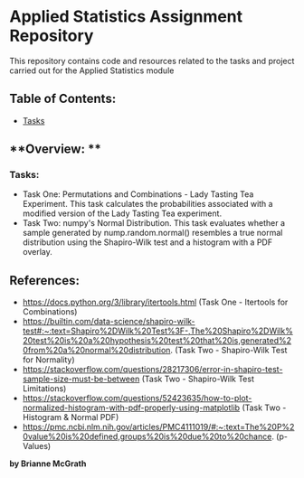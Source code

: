 # Applied Statistics Assignment Repository

This repository contains code and resources related to the tasks and project carried out for the Applied Statistics module

## Table of Contents: 

- [Tasks](tasks.ipynb/)

## **Overview: **

### **Tasks:**

- Task One: Permutations and Combinations - Lady Tasting Tea Experiment. This task calculates the probabilities associated with a modified version of the Lady Tasting Tea experiment. 
- Task Two: numpy's Normal Distribution. This task evaluates whether a sample generated by nump.random.normal() resembles a true normal distribution using the Shapiro-Wilk test and a histogram with a PDF overlay. 

## **References:**

- https://docs.python.org/3/library/itertools.html (Task One - Itertools for Combinations)
- https://builtin.com/data-science/shapiro-wilk-test#:~:text=Shapiro%2DWilk%20Test%3F-,The%20Shapiro%2DWilk%20test%20is%20a%20hypothesis%20test%20that%20is,generated%20from%20a%20normal%20distribution. (Task Two - Shapiro-Wilk Test for Normality)
- https://stackoverflow.com/questions/28217306/error-in-shapiro-test-sample-size-must-be-between (Task Two - Shapiro-Wilk Test Limitations)
- https://stackoverflow.com/questions/52423635/how-to-plot-normalized-histogram-with-pdf-properly-using-matplotlib (Task Two - Histogram & Normal PDF)
- https://pmc.ncbi.nlm.nih.gov/articles/PMC4111019/#:~:text=The%20P%20value%20is%20defined,groups%20is%20due%20to%20chance. (p-Values)

**by Brianne McGrath**

